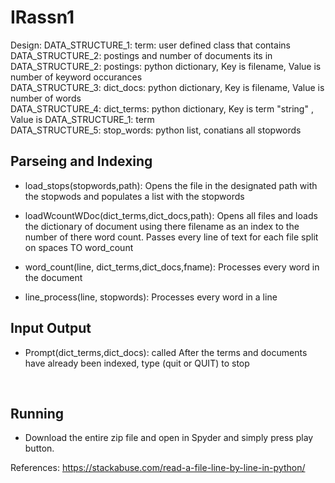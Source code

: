 # IRassn1

Design:
DATA_STRUCTURE_1: term: user defined class that contains DATA_STRUCTURE_2: postings and number of documents its in </br>
DATA_STRUCTURE_2: postings: python dictionary, Key is filename, Value is number of keyword occurances
</br>
DATA_STRUCTURE_3: dict_docs: python dictionary, Key is filename, Value is number of words
</br>
DATA_STRUCTURE_4: dict_terms: python dictionary, Key is term "string" , Value is DATA_STRUCTURE_1: term 
</br>
DATA_STRUCTURE_5: stop_words: python list, conatians all stopwords
</br>

## Parseing and Indexing

- load_stops(stopwords,path): Opens the file in the designated path with the stopwods and populates a list with the stopwords
 
- loadWcountWDoc(dict_terms,dict_docs,path): Opens all files and loads the dictionary of document using there filename as an index to the number of there word count. Passes every line of text for each file split on spaces TO word_count

- word_count(line, dict_terms,dict_docs,fname): Processes every word in the document

- line_process(line, stopwords): Processes every word in a line

 
## Input Output
- Prompt(dict_terms,dict_docs): called After the terms and documents have already been indexed, type (quit or QUIT) to stop
</br>

## Running
- Download the entire zip file and open in Spyder and simply press play button.

References: https://stackabuse.com/read-a-file-line-by-line-in-python/

